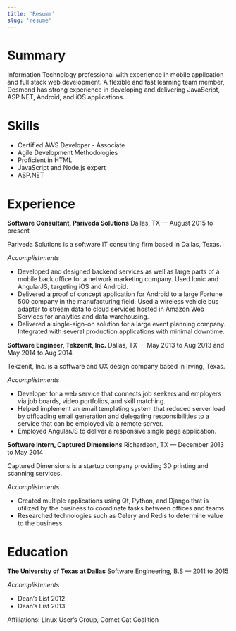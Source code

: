 ```yaml
---
title: 'Resume'
slug: 'resume'
---
```

# Summary

Information Technology professional with experience in mobile application and full
stack web development. A flexible and fast learning team member, Desmond has
strong experience in developing and delivering JavaScript, ASP.NET, Android, and
iOS applications.

# Skills

* Certified AWS Developer - Associate
* Agile Development Methodologies
* Proficient in HTML
* JavaScript and Node.js expert
* ASP.NET

# Experience

**Software Consultant, Pariveda Solutions**
Dallas, TX — August 2015 to present

Pariveda Solutions is a software IT consulting firm based in Dallas, Texas.

*Accomplishments*

* Developed and designed back­end services as well as large parts of a mobile back office for a network marketing company. Used Ionic and AngularJS, targeting iOS and Android.
* Delivered a proof of concept application for Android to a large Fortune 500 company in the manufacturing field. Used a wireless vehicle bus adapter to stream data to cloud services hosted in Amazon Web Services for analytics and data warehousing.
* Delivered a single-sign-on solution for a large event planning company. Integrated with several production applications with minimal downtime.



**Software Engineer, Tekzenit, Inc.**
Dallas, TX — May 2013 to Aug 2013 and May 2014 to Aug 2014

Tekzenit, Inc. is a software and UX design company based in Irving, Texas.

*Accomplishments*

* Developer for a web service that connects job seekers and employers via job boards, video portfolios, and skill matching.
* Helped implement an email templating system that reduced server load by offloading email generation and delegating responsibilities to a service that can be employed via a remote server.
* Employed AngularJS to deliver a responsive single page application.



**Software Intern, Captured Dimensions**
Richardson, TX — December 2013 to May 2014

Captured Dimensions is a startup company providing 3D printing and scanning services.

*Accomplishments*
* Created multiple applications using Qt, Python, and Django that is utilized by the business to coordinate tasks between offices and teams.
* Researched technologies such as Celery and Redis to determine value to the business.


# Education

**The University of Texas at Dallas**
Software Engineering, B.S — 2011 to 2015

*Accomplishments*

* Dean’s List 2012
* Dean’s List 2013

Affiliations: Linux User’s Group, Comet Cat Coalition